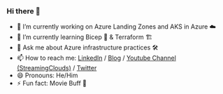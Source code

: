 ### Hi there 👋

- 🔭 I’m currently working on Azure Landing Zones and AKS in Azure ☁️
- 🌱 I’m currently learning Bicep 💪 & Terraform 🏗️
- 💬 Ask me about Azure infrastructure practices 🛠️
- 📫 How to reach me: [LinkedIn](https://www.linkedin.com/in/kevinevans01/) /
                       [Blog](https://net-runner.io) /
                       [Youtube Channel (StreamingClouds)](https://youtube.com/c/streamingclouds) / [Twitter](https://twitter.com/thekevinevans)
- 😄 Pronouns: He/Him 
- ⚡ Fun fact: Movie Buff 🎥
